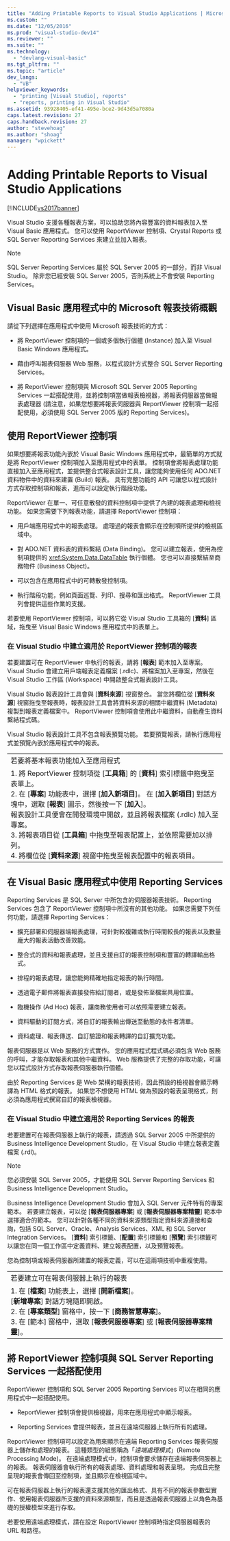 ```yaml
---
title: "Adding Printable Reports to Visual Studio Applications | Microsoft Docs"
ms.custom: ""
ms.date: "12/05/2016"
ms.prod: "visual-studio-dev14"
ms.reviewer: ""
ms.suite: ""
ms.technology: 
  - "devlang-visual-basic"
ms.tgt_pltfrm: ""
ms.topic: "article"
dev_langs: 
  - "VB"
helpviewer_keywords: 
  - "printing [Visual Studio], reports"
  - "reports, printing in Visual Studio"
ms.assetid: 93928405-ef41-495e-bce2-9d43d5a7080a
caps.latest.revision: 27
caps.handback.revision: 27
author: "stevehoag"
ms.author: "shoag"
manager: "wpickett"
---
```

# Adding Printable Reports to Visual Studio Applications
[!INCLUDE[vs2017banner](../../../csharp/includes/vs2017banner.md)]

Visual Studio 支援各種報表方案，可以協助您將內容豐富的資料報表加入至 Visual Basic 應用程式。  您可以使用 ReportViewer 控制項、Crystal Reports 或 SQL Server Reporting Services 來建立並加入報表。  
  
> [!NOTE]
>  SQL Server Reporting Services 屬於 SQL Server 2005 的一部分，而非 Visual Studio。  除非您已經安裝 SQL Server 2005，否則系統上不會安裝 Reporting Services。  
  
## Visual Basic 應用程式中的 Microsoft 報表技術概觀  
 請從下列選擇在應用程式中使用 Microsoft 報表技術的方式：  
  
-   將 ReportViewer 控制項的一個或多個執行個體 \(Instance\) 加入至 Visual Basic Windows 應用程式。  
  
-   藉由呼叫報表伺服器 Web 服務，以程式設計方式整合 SQL Server Reporting Services。  
  
-   將 ReportViewer 控制項與 Microsoft SQL Server 2005 Reporting Services 一起搭配使用，並將控制項當做報表檢視器，將報表伺服器當做報表處理器   \(請注意，如果您想要將報表伺服器與 ReportViewer 控制項一起搭配使用，必須使用 SQL Server 2005 版的 Reporting Services\)。  
  
## 使用 ReportViewer 控制項  
 如果想要將報表功能內嵌於 Visual Basic Windows 應用程式中，最簡單的方式就是將 ReportViewer 控制項加入至應用程式中的表單。  控制項會將報表處理功能直接加入至應用程式，並提供整合式報表設計工具，讓您能夠使用任何 ADO.NET 資料物件中的資料來建置 \(Build\) 報表。  具有完整功能的 API 可讓您以程式設計方式存取控制項和報表，進而可以設定執行階段功能。  
  
 ReportViewer 在單一、可任意散發的資料控制項中提供了內建的報表處理和檢視功能。  如果您需要下列報表功能，請選擇 ReportViewer 控制項：  
  
-   用戶端應用程式中的報表處理。  處理過的報表會顯示在控制項所提供的檢視區域中。  
  
-   對 ADO.NET 資料表的資料繫結 \(Data Binding\)。  您可以建立報表，使用為控制項提供的 <xref:System.Data.DataTable> 執行個體。  您也可以直接繫結至商務物件 \(Business Object\)。  
  
-   可以包含在應用程式中的可轉散發控制項。  
  
-   執行階段功能，例如頁面巡覽、列印、搜尋和匯出格式。  ReportViewer 工具列會提供這些作業的支援。  
  
 若要使用 ReportViewer 控制項，可以將它從 Visual Studio 工具箱的 \[**資料**\] 區域，拖曳至 Visual Basic Windows 應用程式中的表單上。  
  
### 在 Visual Studio 中建立適用於 ReportViewer 控制項的報表  
 若要建置可在 ReportViewer 中執行的報表，請將 \[**報表**\] 範本加入至專案。  Visual Studio 會建立用戶端報表定義檔案 \(.rdlc\)、將檔案加入至專案，然後在 Visual Studio 工作區 \(Workspace\) 中開啟整合式報表設計工具。  
  
 Visual Studio 報表設計工具會與 \[**資料來源**\] 視窗整合。  當您將欄位從 \[**資料來源**\] 視窗拖曳至報表時，報表設計工具會將資料來源的相關中繼資料 \(Metadata\) 複製到報表定義檔案中。  ReportViewer 控制項會使用此中繼資料，自動產生資料繫結程式碼。  
  
 Visual Studio 報表設計工具不包含報表預覽功能。  若要預覽報表，請執行應用程式並預覽內嵌於應用程式中的報表。  
  
||  
|-|  
|若要將基本報表功能加入至應用程式|  
|1.  將 ReportViewer 控制項從 \[**工具箱**\] 的 \[**資料**\] 索引標籤中拖曳至表單上。<br />2.  在 \[**專案**\] 功能表中，選擇 \[**加入新項目**\]。  在 \[**加入新項目**\] 對話方塊中，選取 \[**報表**\] 圖示，然後按一下 \[**加入**\]。<br />     報表設計工具便會在開發環境中開啟，並且將報表檔案 \(.rdlc\) 加入至專案。<br />3.  將報表項目從 \[**工具箱**\] 中拖曳至報表配置上，並依照需要加以排列。<br />4.  將欄位從 \[**資料來源**\] 視窗中拖曳至報表配置中的報表項目。|  
  
## 在 Visual Basic 應用程式中使用 Reporting Services  
 Reporting Services 是 SQL Server 中所包含的伺服器報表技術。  Reporting Services 包含了 ReportViewer 控制項中所沒有的其他功能。  如果您需要下列任何功能，請選擇 Reporting Services：  
  
-   擴充部署和伺服器端報表處理，可針對較複雜或執行時間較長的報表以及數量龐大的報表活動改善效能。  
  
-   整合式的資料和報表處理，並且支援自訂的報表控制項和豐富的轉譯輸出格式。  
  
-   排程的報表處理，讓您能夠精確地指定報表的執行時間。  
  
-   透過電子郵件將報表直接發佈給訂閱者，或是發佈至檔案共用位置。  
  
-   臨機操作 \(Ad Hoc\) 報表，讓商務使用者可以依照需要建立報表。  
  
-   資料驅動的訂閱方式，將自訂的報表輸出傳送至動態的收件者清單。  
  
-   資料處理、報表傳送、自訂驗證和報表轉譯的自訂擴充功能。  
  
 報表伺服器是以 Web 服務的方式實作。  您的應用程式程式碼必須包含 Web 服務的呼叫，才能存取報表和其他中繼資料。  Web 服務提供了完整的存取功能，可讓您以程式設計方式存取報表伺服器執行個體。  
  
 由於 Reporting Services 是 Web 架構的報表技術，因此預設的檢視器會顯示轉譯為 HTML 格式的報表。  如果您不想使用 HTML 做為預設的報表呈現格式，則必須為應用程式撰寫自訂的報表檢視器。  
  
### 在 Visual Studio 中建立適用於 Reporting Services 的報表  
 若要建置可在報表伺服器上執行的報表，請透過 SQL Server 2005 中所提供的 Business Intelligence Development Studio，在 Visual Studio 中建立報表定義檔案 \(.rdl\)。  
  
> [!NOTE]
>  您必須安裝 SQL Server 2005，才能使用 SQL Server Reporting Services 和 Business Intelligence Development Studio。  
  
 Business Intelligence Development Studio 會加入 SQL Server 元件特有的專案範本。  若要建立報表，可以從 \[**報表伺服器專案**\] 或 \[**報表伺服器專案精靈**\] 範本中選擇適合的範本。  您可以針對各種不同的資料來源類型指定資料來源連接和查詢，包括 SQL Server、Oracle、Analysis Services、XML 和 SQL Server Integration Services。  \[**資料**\] 索引標籤、\[**配置**\] 索引標籤和 \[**預覽**\] 索引標籤可以讓您在同一個工作區中定義資料、建立報表配置，以及預覽報表。  
  
 您為控制項或報表伺服器所建置的報表定義，可以在這兩項技術中重複使用。  
  
||  
|-|  
|若要建立可在報表伺服器上執行的報表|  
|1.  在 \[**檔案**\] 功能表上，選擇 \[**開新檔案**\]。<br />     \[**新增專案**\] 對話方塊隨即開啟。<br />2.  在 \[**專案類型**\] 窗格中，按一下 \[**商務智慧專案**\]。<br />3.  在 \[範本\] 窗格中，選取 \[**報表伺服器專案**\] 或 \[**報表伺服器專案精靈**\]。|  
  
## 將 ReportViewer 控制項與 SQL Server Reporting Services 一起搭配使用  
 ReportViewer 控制項和 SQL Server 2005 Reporting Services 可以在相同的應用程式中一起搭配使用。  
  
-   ReportViewer 控制項會提供檢視器，用來在應用程式中顯示報表。  
  
-   Reporting Services 會提供報表，並且在遠端伺服器上執行所有的處理。  
  
 ReportViewer 控制項可以設定為用來顯示在遠端 Reporting Services 報表伺服器上儲存和處理的報表。  這種類型的組態稱為「*遠端處理模式*」\(Remote Processing Mode\)。  在遠端處理模式中，控制項會要求儲存在遠端報表伺服器上的報表。  報表伺服器會執行所有的報表處理、資料處理和報表呈現。  完成且完整呈現的報表會傳回至控制項，並且顯示在檢視區域中。  
  
 可在報表伺服器上執行的報表還支援其他的匯出格式、具有不同的報表參數型實作、使用報表伺服器所支援的資料來源類型，而且是透過報表伺服器上以角色為基礎的授權模型來進行存取。  
  
 若要使用遠端處理模式，請在設定 ReportViewer 控制項時指定伺服器報表的 URL 和路徑。